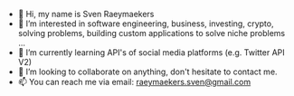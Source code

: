 - 👋 Hi, my name is Sven Raeymaekers
- 👀 I’m interested in software engineering, business, investing, crypto, solving problems, building custom applications to solve niche problems ...
- 🌱 I’m currently learning API's of social media platforms (e.g. Twitter API V2)
- 💞️ I’m looking to collaborate on anything, don't hesitate to contact me.
- 📫 You can reach me via email: raeymaekers.sven@gmail.com

<!---
SvenRaeymaekers/SvenRaeymaekers is a ✨ special ✨ repository because its `README.md` (this file) appears on your GitHub profile.
You can click the Preview link to take a look at your changes.
--->
